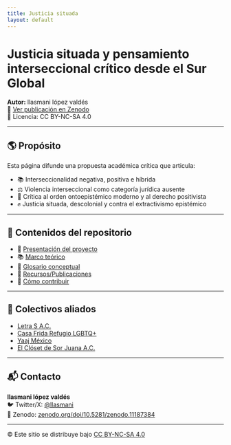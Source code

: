 ```yaml
---
title: Justicia situada
layout: default
---
```


# Justicia situada y pensamiento interseccional crítico desde el Sur Global

**Autor:** llasmani lópez valdés  
🔗 [Ver publicación en Zenodo](https://zenodo.org/doi/10.5281/zenodo.11187384)  
📄 Licencia: CC BY-NC-SA 4.0

---

## 🌎 Propósito

Esta página difunde una propuesta académica crítica que articula:

- 📚 Interseccionalidad negativa, positiva e híbrida  
- ⚖️ Violencia interseccional como categoría jurídica ausente  
- 🧠 Crítica al orden ontoepistémico moderno y al derecho positivista  
- ✊ Justicia situada, descolonial y contra el extractivismo epistémico

---

## 📂 Contenidos del repositorio

- 📘 [Presentación del proyecto](presentacion/presentacion.md)
- 📚 [Marco teórico](marco-teorico/marco-teorico.md)
- 🧠 [Glosario conceptual](glosario-conceptual/glosario-conceptual.md)
- 📎 [Recursos/Publicaciones](Recursos/Publicaciones.md)
- 🤝 [Cómo contribuir](CONTRIBUTING.md)

---

## 🤝 Colectivos aliados

- [Letra S A.C.](https://letraese.org.mx/)
- [Casa Frida Refugio LGBTQ+](https://www.casafrida.org/)
- [Yaaj México](https://yaajmexico.org/)
- [El Clóset de Sor Juana A.C.](https://closetdesorjuana.org.mx/)

---

## 📬 Contacto

**llasmani lópez valdés**  
🐦 Twitter/X: [@llasmani](https://x.com/llasmani)  
🔗 Zenodo: [zenodo.org/doi/10.5281/zenodo.11187384](https://zenodo.org/doi/10.5281/zenodo.11187384)

---

© Este sitio se distribuye bajo [CC BY-NC-SA 4.0](https://creativecommons.org/licenses/by-nc-sa/4.0/deed.es)
